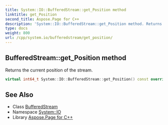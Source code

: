 ```yaml
---
title: System::IO::BufferedStream::get_Position method
linktitle: get_Position
second_title: Aspose.Page for C++
description: 'System::IO::BufferedStream::get_Position method. Returns the current position of the stream in C++.'
type: docs
weight: 800
url: /cpp/system.io/bufferedstream/get_position/
---
```

## BufferedStream::get_Position method


Returns the current position of the stream.

```cpp
virtual int64_t System::IO::BufferedStream::get_Position() const override
```

## See Also

* Class [BufferedStream](../)
* Namespace [System::IO](../../)
* Library [Aspose.Page for C++](../../../)
